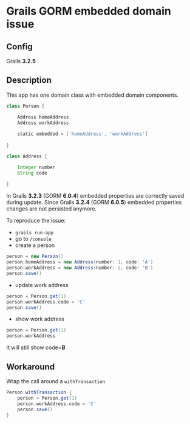 # Grails GORM embedded domain issue

## Config

Grails **3.2.5**

## Description

This app has one domain class with embedded domain components.

```groovy
class Person {

    Address homeAddress
    Address workAddress
    
    static embedded = ['homeAddress', 'workAddress']
    
}
```

```groovy
class Address {

    Integer number
    String code
    
}
```

In Grails **3.2.3** (GORM **6.0.4**) embedded properties are correctly saved during update.
Since Grails **3.2.4** (GORM **6.0.5**) embedded properties changes are not persisted anymore.

To reproduce the issue:

* `grails run-app`
* go to `/console`
* create a person

```groovy
person = new Person()
person.homeAddress = new Address(number: 1, code: 'A')
person.workAddress = new Address(number: 2, code: 'B')
person.save()
```

* update work address

```groovy
person = Person.get(1)
person.workAddress.code = 'C'
person.save()
```

* show work address

```groovy
person = Person.get(1)
person.workAddress
```

It will still show code=**B**

## Workaround

Wrap the call around a `withTransaction`

```groovy
Person.withTransaction {
	person = Person.get(1)
    person.workAddress.code = 'C'
    person.save()
}
```